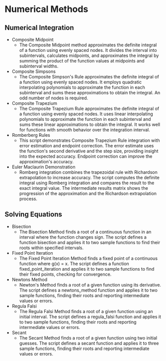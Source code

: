 # Numerical Methods

## Numerical Integration
- Composite Midpoint
    - The Composite Midpoint method approximates the definite integral of a function using evenly spaced nodes. It divides the interval into subintervals, calculates midpoints, and approximates the integral by summing the product of the function values at midpoints and subinterval widths.
- Composite Simpsons
    - The Composite Simpson's Rule approximates the definite integral of a function using evenly spaced nodes. It employs quadratic interpolating polynomials to approximate the function in each subinterval and sums these approximations to obtain the integral. An odd number of nodes is required.
- Composite Trapezium
    - The Composite Trapezium Rule approximates the definite integral of a function using evenly spaced nodes. It uses linear interpolating polynomials to approximate the function in each subinterval and sums these linear approximations to obtain the integral. It works well for functions with smooth behavior over the integration interval.
- Romberberg Rules
    - This script demonstrates Composite Trapezium Rule integration with error estimation and endpoint correction. The error estimate uses the function's second derivative and the step size, providing insight into the expected accuracy. Endpoint correction can improve the approximation's accuracy.
- Euler Maclaurin Demonstration
    - Romberg integration combines the trapezoidal rule with Richardson extrapolation to increase accuracy. The script computes the definite integral using Romberg integration and compares the result to the exact integral value. The intermediate results matrix shows the progression of the approximation and the Richardson extrapolation process.

## Solving Equations
- Bisection
    - The Bisection Method finds a root of a continuous function in an interval where the function changes sign. The script defines a function bisection and applies it to two sample functions to find their roots within specified intervals.
 - Fixed Point Iteration
    - The Fixed Point Iteration Method finds a fixed point of a continuous function where g(x) = x. The script defines a function fixed_point_iteration and applies it to two sample functions to find their fixed points, checking for convergence.
- Newtons Method
    - Newton's Method finds a root of a given function using its derivative. The script defines a newtons_method function and applies it to two sample functions, finding their roots and reporting intermediate values or errors.
- Regula Falsi
    - The Regula Falsi Method finds a root of a given function using an initial interval. The script defines a regula_falsi function and applies it to two sample functions, finding their roots and reporting intermediate values or errors.
- Secant
    - The Secant Method finds a root of a given function using two initial guesses. The script defines a secant function and applies it to three sample functions, finding their roots and reporting intermediate values or errors.